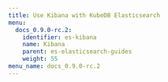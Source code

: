 ```yaml
---
title: Use Kibana with KubeDB Elasticsearch
menu:
  docs_0.9.0-rc.2:
    identifier: es-kibana
    name: Kibana
    parent: es-elasticsearch-guides
    weight: 55
menu_name: docs_0.9.0-rc.2
---
```

